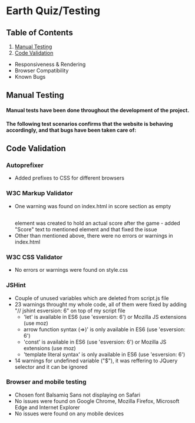 # Earth Quiz/Testing

## Table of Contents
1. [Manual Testing](manual-testing)
2. [Code Validation](code-validation)
  * Responsiveness & Rendering
  * Browser Compatibility
  * Known Bugs

## Manual Testing
#### Manual tests have been done throughout the development of the project.
#### The following test scenarios confirms that the website is behaving accordingly, and that bugs have been taken care of:

## Code Validation
### Autoprefixer
+ Added prefixes to CSS for different browsers
### W3C Markup Validator
+ One warning was found on index.html in score section as empty <h2></h2> element was created to hold an actual score after the game - added "Score" text to mentioned element and that fixed the issue
+ Other than mentioned above, there were no errors or warnings in index.html
### W3C CSS Validator
+ No errors or warnings were found on style.css
### JSHint 
+ Couple of unused variables which are deleted from script.js file
+ 23 warnings throught my whole code, all of them were fixed by adding "// jshint esversion: 6" on top of my script file 
  * 'let' is available in ES6 (use 'esversion: 6') or Mozilla JS extensions (use moz)
  * arrow function syntax (=>)' is only available in ES6 (use 'esversion: 6')
  * 'const' is available in ES6 (use 'esversion: 6') or Mozilla JS extensions (use moz)
  * 'template literal syntax' is only available in ES6 (use 'esversion: 6')
+ 14 warnings for undefined variable ("$"), it was reffering to JQuery selector and it can be ignored
### Browser and mobile testing
+ Chosen font Balsamiq Sans not displaying on Safari 
+ No issues were found on Google Chrome, Mozilla Firefox, Microsoft Edge and Internet Explorer
+ No issues were found on any mobile devices